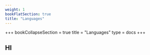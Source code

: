 ```yaml
---
weight: 1
bookFlatSection: true
title: "Languages"
---
```


+++
bookCollapseSection = true
title =  "Languages"
type =  docs
+++

## HI